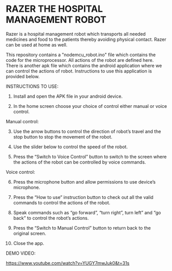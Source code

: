 # RAZER THE HOSPITAL MANAGEMENT ROBOT
Razer is a hospital management robot which transports all needed medicines and food to the patients thereby avoiding physical contact. Razer can be used at home as well.

This repository contains a "nodemcu_robot.ino" file which contains the code for the microprocessor. All actions of the robot are defined here. There is another apk file which contains the android application where we can control the actions of robot. Instructions to use this application is provided below.

INSTRUCTIONS TO USE:
1.	Install and open the APK file in your android device.

2.	In the home screen choose your choice of control either manual or voice control.

Manual control:

3.	Use the arrow buttons to control the direction of robot’s travel and the stop button to stop the movement of the robot.

4.	Use the slider below to control the speed of the robot.

5.	Press the “Switch to Voice Control” button to switch to the screen where the actions of the robot can be controlled by voice commands.

Voice control:

6.	Press the microphone button and allow permissions to use device’s microphone.

7.	Press the “How to use” instruction button to check out all the valid commands to control the actions of the robot.

8.	Speak commands such as “go forward”, “turn right”, turn left” and “go back” to control the robot’s actions.

9.	Press the “Switch to Manual Control” button to return back to the original screen.

10.	Close the app.


DEMO VIDEO:

https://www.youtube.com/watch?v=YUGY7mwJuk0&t=31s
